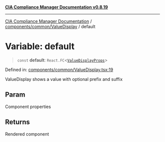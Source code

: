 [**CIA Compliance Manager Documentation v0.8.19**](../../../../README.md)

***

[CIA Compliance Manager Documentation](../../../../modules.md) / [components/common/ValueDisplay](../README.md) / default

# Variable: default

> `const` **default**: `React.FC`\<[`ValueDisplayProps`](../interfaces/ValueDisplayProps.md)\>

Defined in: [components/common/ValueDisplay.tsx:19](https://github.com/Hack23/cia-compliance-manager/blob/8a17389ebf0d2a027875b835eec814811b99abcc/src/components/common/ValueDisplay.tsx#L19)

ValueDisplay shows a value with optional prefix and suffix

## Param

Component properties

## Returns

Rendered component
